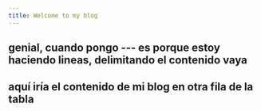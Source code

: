 ```yaml
---
title: Welcome to my blog
---
```

genial, cuando pongo --- es porque estoy haciendo lineas, delimitando el contenido vaya
---
aquí iría el contenido de mi blog en otra fila de la tabla
---



